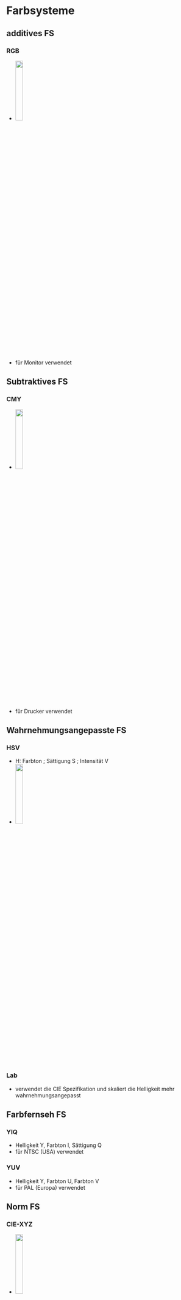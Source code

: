 # Farbsysteme 
## additives FS 
### RGB 
- <img src="https://github.com/xiaomeng-huang-study/images_3DBV/blob/main/Scrennshot_2024-10-27_21-47-49.png?raw=" width="20%" /> 
- für Monitor verwendet 
## Subtraktives FS 
### CMY 
-  <img src="https://github.com/xiaomeng-huang-study/images_3DBV/blob/main/Scrennshot_2024-10-27_21-48-54.png?raw=" width="20%" /> 
- für Drucker verwendet 
## Wahrnehmungsangepasste FS 
### HSV 
- H: Farbton ; Sättigung S ; Intensität V 
- <img src="https://github.com/xiaomeng-huang-study/images_3DBV/blob/main/Scrennshot_2024-10-27_21-51-14.png?raw=" width="20%" /> 
### Lab 
- verwendet die CIE Spezifikation und skaliert die Helligkeit mehr wahrnehmungsangepasst 
## Farbfernseh FS 
### YIQ 
- Helligkeit Y, Farbton I, Sättigung Q 
- für NTSC (USA) verwendet 
### YUV 
- Helligkeit Y, Farbton U, Farbton V 
- für PAL (Europa) verwendet 
## Norm FS 
### CIE-XYZ 
- <img src="https://github.com/xiaomeng-huang-study/images_3DBV/blob/main/Scrennshot_2024-10-27_22-07-31.png?raw=" width="20%" /> 

# Fragen und Beantwortung 
<img src="https://github.com/xiaomeng-huang-study/images_3DBV/blob/main/Scrennshot_2024-10-27_22-09-32.png?raw=" width="60%" /> 
